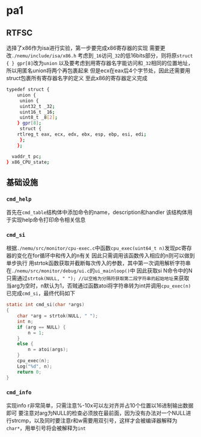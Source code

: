 # pa1
## RTFSC
选择了x86作为isa进行实验，第一步要完成x86寄存器的实现
需要更改`./nemu/include/isa/x86.h`
考虑到`_16`访问`_32`的低16bits部分，则将原`struct { } gpr[8]`改为`union`
以及要考虑到用寄存器名字能访问和`_32`相同的位置地址，所以用匿名union将两个再包裹起来
但是ecx在eax后4个字节处，因此还需要用struct包裹所有寄存器名字的定义
至此x86的寄存器定义完成
```bash
typedef struct {
	union {
 	 union {
  	 uint32_t _32;
   	 uint16_t _16;
   	 uint8_t _8[2];
  	} gpr[8];
	 struct {
  	rtlreg_t eax, ecx, edx, ebx, esp, ebp, esi, edi;
	 };
	};

  vaddr_t pc;
} x86_CPU_state;
```
## 基础设施
### `cmd_help`  
首先在`cmd_table`结构体中添加命令的name，description和handler
该结构体用于实现help命令打印命令相关信息
### `cmd_si`
根据`./nemu/src/monitor/cpu-exec.c`中函数`cpu_exec(uint64_t n)`发现pc寄存器的变化在for循环中和传入的n有关
因此只需调用该函数传入相应的n则可以做到单步执行
用strtok函数获取并截断每次传入的参数，其中第一次调用解析字符串在`./nemu/src/monitor/debug/ui.c`的`ui_mainloop()`中
因此获取si N命令中的N只需通过`strtok(NULL, " "); //以空格为分隔符获取第二段字符串的起始地址`来获取
当arg为空时，n默认为1，否贼通过函数atoi将字符串转为int并调用`cpu_exec(n)`已完成`cmd_si`，最终代码如下
```c
static int cmd_si(char *args)
{
	char *arg = strtok(NULL, " ");
	int n;
	if (arg == NULL) {
		n = 1;
	}
	else {
		n = atoi(args);
	}
	cpu_exec(n);
	Log("%d", n);
	return 0;
}

```
### `cmd_info`
实现info r非常简单，只需注意%-10x可以左对齐并占10个位置以16进制输出数据即可
要注意对arg为NULL的检查必须放在最前面，因为没有办法对一个NULL进行strcmp，以及同时要注意r和w需要用双引号，这样才会被编译器解释为`char*`，用单引号将会被解释为`int`
